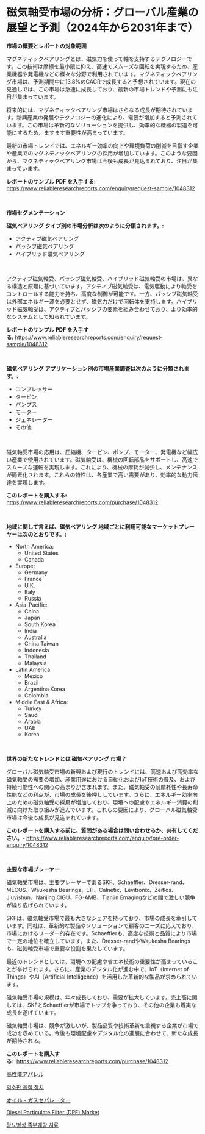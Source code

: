 <p><h1>磁気軸受市場の分析：グローバル産業の展望と予測（2024年から2031年まで）</h1></p><p><strong>市場の概要とレポートの対象範囲</strong></p>
<p><p>マグネティックベアリングとは、磁気力を使って軸を支持するテクノロジーです。この技術は摩擦を最小限に抑え、高速でスムーズな回転を実現するため、産業機器や発電機などの様々な分野で利用されています。マグネティックベアリング市場は、予測期間中に13.8%のCAGRで成長すると予想されています。現在の見通しでは、この市場は急速に成長しており、最新の市場トレンドや予測にも注目が集まっています。</p><p>将来的には、マグネティックベアリング市場はさらなる成長が期待されています。新興産業の発展やテクノロジーの進化により、需要が増加すると予測されています。この市場は革新的なソリューションを提供し、効率的な機器の製造を可能にするため、ますます重要性が高まっています。</p><p>最新の市場トレンドでは、エネルギー効率の向上や環境負荷の削減を目指す企業や産業でのマグネティックベアリングの採用が増加しています。このような要因から、マグネティックベアリング市場は今後も成長が見込まれており、注目が集まっています。</p></p>
<p><strong>レポートのサンプル PDF を入手する:</strong> <a href="https://www.reliableresearchreports.com/enquiry/request-sample/1048312">https://www.reliableresearchreports.com/enquiry/request-sample/1048312</a></p>
<p>&nbsp;</p>
<p><strong>市場セグメンテーション</strong></p>
<p><strong>磁気ベアリング タイプ別の市場分析は次のように分類されます。:</strong></p>
<p><ul><li>アクティブ磁気ベアリング</li><li>パッシブ磁気ベアリング</li><li>ハイブリッド磁気ベアリング</li></ul></p>
<p>&nbsp;</p>
<p><p>アクティブ磁気軸受、パッシブ磁気軸受、ハイブリッド磁気軸受の市場は、異なる構造と原理に基づいています。アクティブ磁気軸受は、電気駆動により軸受をコントロールする能力を持ち、高度な制御が可能です。一方、パッシブ磁気軸受は外部エネルギー源を必要とせず、磁気力だけで回転体を支持します。ハイブリッド磁気軸受は、アクティブとパッシブの要素を組み合わせており、より効率的なシステムとして知られています。</p></p>
<p><strong>レポートのサンプル PDF を入手する:</strong>&nbsp;<a href="https://www.reliableresearchreports.com/enquiry/request-sample/1048312">https://www.reliableresearchreports.com/enquiry/request-sample/1048312</a></p>
<p>&nbsp;</p>
<p><strong> 磁気ベアリング アプリケーション別の市場産業調査は次のように分類されます。:</strong></p>
<p><ul><li>コンプレッサー</li><li>タービン</li><li>パンプス</li><li>モーター</li><li>ジェネレーター</li><li>その他</li></ul></p>
<p>&nbsp;</p>
<p><p>磁気軸受市場の応用は、圧縮機、タービン、ポンプ、モーター、発電機など幅広い産業で使用されています。磁気軸受は、機械の回転部品をサポートし、高速でスムーズな運転を実現します。これにより、機械の摩耗が減少し、メンテナンスが簡素化されます。これらの特性は、各産業で高い需要があり、効率的な動力伝達を実現します。</p></p>
<p><strong>このレポートを購入する:</strong>&nbsp; <a href="https://www.reliableresearchreports.com/purchase/1048312">https://www.reliableresearchreports.com/purchase/1048312</a></p>
<p>&nbsp;</p>
<p><strong>地域に関して言えば、磁気ベアリング 地域ごとに利用可能なマーケットプレーヤーは次のとおりです。:</strong></p>
<p><ul>
    <li>
        North America:
        <ul>
            <li>United States</li>
            <li>Canada</li>
        </ul>
    </li>
    <li>
        Europe:
        <ul>
            <li>Germany</li>
            <li>France</li>
            <li>U.K.</li>
            <li>Italy</li>
            <li>Russia</li>
        </ul>
    </li>
    <li>
        Asia-Pacific:
        <ul>
            <li>China</li>
            <li>Japan</li>
            <li>South Korea</li>
            <li>India</li>
            <li>Australia</li>
            <li>China Taiwan</li>
            <li>Indonesia</li>
            <li>Thailand</li>
            <li>Malaysia</li>
        </ul>
    </li>
    <li>
        Latin America:
        <ul>
            <li>Mexico</li>
            <li>Brazil</li>
            <li>Argentina Korea</li>
            <li>Colombia</li>
        </ul>
    </li>
    <li>
        Middle East & Africa:
        <ul>
            <li>Turkey</li>
            <li>Saudi</li>
            <li>Arabia</li>
            <li>UAE</li>
            <li>Korea</li>
        </ul>
    </li>
    </ul></p>
<p>&nbsp;</p>
<p><strong>世界の新たなトレンドとは 磁気ベアリング 市場？</strong></p>
<p><p>グローバル磁気軸受市場の新興および現行のトレンドには、高速および高効率な磁気軸受の需要の増加、産業用途における自動化およびIoT技術の普及、および持続可能性への関心の高まりが含まれます。また、磁気軸受の耐摩耗性や長寿命性能などの利点が、市場の成長を後押ししています。さらに、エネルギー効率向上のための磁気軸受の採用が増加しており、環境への配慮やエネルギー消費の削減に向けた取り組みが進んでいます。これらの要因により、グローバル磁気軸受市場は今後も成長が見込まれています。</p></p>
<p><strong>このレポートを購入する前に、質問がある場合は問い合わせるか、共有してください。</strong>- <a href="https://www.reliableresearchreports.com/enquiry/pre-order-enquiry/1048312">https://www.reliableresearchreports.com/enquiry/pre-order-enquiry/1048312</a></p>
<p>&nbsp;</p>
<p><strong>主要な市場プレーヤー</strong></p>
<p><p>磁気軸受市場は、主要プレーヤーであるSKF、Schaeffler、Dresser-rand、MECOS、Waukesha Bearings、LTi、Calnetix、Levitronix、Zeitlos、Jiuyishun、Nanjing CIGU、FG-AMB、Tianjin Emagingなどの間で激しい競争が繰り広げられています。</p><p>SKFは、磁気軸受市場で最も大きなシェアを持っており、市場の成長を牽引しています。同社は、革新的な製品やソリューションで顧客のニーズに応えており、市場におけるリーダー的存在です。Schaefflerも、高度な技術と品質により市場で一定の地位を確立しています。また、Dresser-randやWaukesha Bearingsも、磁気軸受市場で重要な役割を果たしています。</p><p>最近のトレンドとしては、環境への配慮や省エネ技術の重要性が高まっていることが挙げられます。さらに、産業のデジタル化が進む中で、IoT（Internet of Things）やAI（Artificial Intelligence）を活用した革新的な製品が求められています。</p><p>磁気軸受市場の規模は、年々成長しており、需要が拡大しています。売上高に関しては、SKFとSchaefflerが市場でトップを争っており、その他の企業も着実な成長を遂げています。</p><p>磁気軸受市場は、競争が激しいが、製品品質や技術革新を重視する企業が市場で成功を収めている。今後も環境配慮やデジタル化の進展に合わせて、新たな成長が期待される。</p></p>
<p><strong>このレポートを購入する:</strong>&nbsp;&nbsp;<a href="https://www.reliableresearchreports.com/purchase/1048312">https://www.reliableresearchreports.com/purchase/1048312</a></p>
<p><p><a href="https://medium.com/@deonnorth8/%E3%83%8F%E3%82%A4%E3%83%91%E3%83%95%E3%82%A9%E3%83%BC%E3%83%9E%E3%83%B3%E3%82%B9%E3%82%A2%E3%83%91%E3%83%AC%E3%83%AB%E5%B8%82%E5%A0%B4%E3%81%AE%E8%A6%8F%E6%A8%A1-cagr-%E3%83%88%E3%83%AC%E3%83%B3%E3%83%89-2024%E5%B9%B4-2030%E5%B9%B4-827014f8d3de">高性能アパレル</a></p><p><a href="https://medium.com/@cgqaspvtwatd834/%ED%98%88%EC%86%8C%ED%8C%90%EC%9D%91%EC%A7%91%EC%9E%A5%EC%B9%98-%EC%8B%9C%EC%9E%A5-%EB%B3%B4%EA%B3%A0%EC%84%9C%EB%8A%94%EC%9D%B4-%EC%8B%9C%EC%9E%A5%EC%9D%98-%EC%B5%9C%EC%8B%A0-%ED%8A%B8%EB%A0%8C%EB%93%9C-%EB%B0%8F-%EC%84%B1%EC%9E%A5-%EA%B8%B0%ED%9A%8C%EB%A5%BC-%EB%B3%B4%EC%97%AC%EC%A4%8D%EB%8B%88%EB%8B%A4-2dc54ed514eb">혈소판 응집 장치</a></p><p><a href="https://medium.com/@deonnorth8/%E6%B2%B9%E3%81%8A%E3%82%88%E3%81%B3%E3%82%AC%E3%82%B9%E3%82%BB%E3%83%91%E3%83%AC%E3%83%BC%E3%82%BF%E5%B8%82%E5%A0%B4%E3%81%AE%E5%88%86%E6%9E%90-%E3%82%B0%E3%83%AD%E3%83%BC%E3%83%90%E3%83%AB%E7%94%A3%E6%A5%AD%E3%81%AE%E8%A6%8B%E9%80%9A%E3%81%97%E3%81%A8%E4%BA%88%E6%B8%AC-2024%E5%B9%B4%E3%81%8B%E3%82%892031%E5%B9%B4-bee2007be4fd">オイル・ガスセパレーター</a></p><p><a href="https://github.com/johnbach50/Market-Research-Report-List-2/blob/main/diesel-particulate-filter-dpf-market.md">Diesel Particulate Filter (DPF) Market</a></p><p><a href="https://medium.com/@cgqaspvtwatd834/%EB%8B%B9%EB%87%A8%EB%B3%91%EC%84%B1-%EB%B0%9C%EA%B6%A4%EC%96%91-%EC%B9%98%EB%A3%8C-%EC%8B%9C%EC%9E%A5%EC%9D%80-%EC%8B%9C%EC%9E%A5-%EC%A0%90%EC%9C%A0%EC%9C%A8-%EC%8B%9C%EC%9E%A5-%EB%8F%99%ED%96%A5-%EB%B0%8F-%EC%8B%9C%EC%9E%A5-%EC%84%B1%EC%9E%A5%EC%97%90-%EB%8C%80%ED%95%9C-%EC%A0%95%EB%B3%B4%EB%A5%BC-%EC%A0%9C%EA%B3%B5%ED%95%A9%EB%8B%88%EB%8B%A4-71e6ce521d8c">당뇨병성 족부궤양 치료</a></p></p>